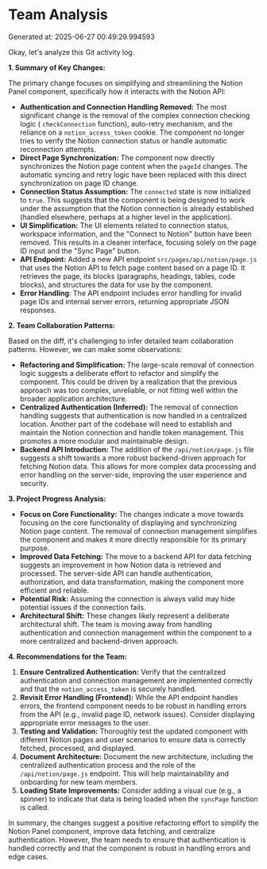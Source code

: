 # Team Analysis
Generated at: 2025-06-27 00:49:29.994593

Okay, let's analyze this Git activity log.

**1. Summary of Key Changes:**

The primary change focuses on simplifying and streamlining the Notion Panel component, specifically how it interacts with the Notion API:

*   **Authentication and Connection Handling Removed:** The most significant change is the removal of the complex connection checking logic ( `checkConnection` function), auto-retry mechanism, and the reliance on a `notion_access_token` cookie. The component no longer tries to verify the Notion connection status or handle automatic reconnection attempts.
*   **Direct Page Synchronization:** The component now directly synchronizes the Notion page content when the `pageId` changes. The automatic syncing and retry logic have been replaced with this direct synchronization on page ID change.
*   **Connection Status Assumption:** The `connected` state is now initialized to `true`. This suggests that the component is being designed to work under the assumption that the Notion connection is already established (handled elsewhere, perhaps at a higher level in the application).
*   **UI Simplification:** The UI elements related to connection status, workspace information, and the "Connect to Notion" button have been removed. This results in a cleaner interface, focusing solely on the page ID input and the "Sync Page" button.
*   **API Endpoint:** Added a new API endpoint `src/pages/api/notion/page.js` that uses the Notion API to fetch page content based on a page ID. It retrieves the page, its blocks (paragraphs, headings, tables, code blocks), and structures the data for use by the component.
*   **Error Handling**: The API endpoint includes error handling for invalid page IDs and internal server errors, returning appropriate JSON responses.

**2. Team Collaboration Patterns:**

Based on the diff, it's challenging to infer detailed team collaboration patterns. However, we can make some observations:

*   **Refactoring and Simplification:** The large-scale removal of connection logic suggests a deliberate effort to refactor and simplify the component.  This could be driven by a realization that the previous approach was too complex, unreliable, or not fitting well within the broader application architecture.
*   **Centralized Authentication (Inferred):** The removal of connection handling suggests that authentication is now handled in a centralized location. Another part of the codebase will need to establish and maintain the Notion connection and handle token management. This promotes a more modular and maintainable design.
*   **Backend API Introduction:** The addition of the `/api/notion/page.js` file suggests a shift towards a more robust backend-driven approach for fetching Notion data.  This allows for more complex data processing and error handling on the server-side, improving the user experience and security.

**3. Project Progress Analysis:**

*   **Focus on Core Functionality:** The changes indicate a move towards focusing on the core functionality of displaying and synchronizing Notion page content.  The removal of connection management simplifies the component and makes it more directly responsible for its primary purpose.
*   **Improved Data Fetching:**  The move to a backend API for data fetching suggests an improvement in how Notion data is retrieved and processed.  The server-side API can handle authentication, authorization, and data transformation, making the component more efficient and reliable.
*   **Potential Risk:** Assuming the connection is always valid may hide potential issues if the connection fails.
*   **Architectural Shift:** These changes likely represent a deliberate architectural shift.  The team is moving away from handling authentication and connection management within the component to a more centralized and backend-driven approach.

**4. Recommendations for the Team:**

1.  **Ensure Centralized Authentication:**  Verify that the centralized authentication and connection management are implemented correctly and that the `notion_access_token` is securely handled.
2.  **Revisit Error Handling (Frontend):** While the API endpoint handles errors, the frontend component needs to be robust in handling errors from the API (e.g., invalid page ID, network issues). Consider displaying appropriate error messages to the user.
3.  **Testing and Validation:** Thoroughly test the updated component with different Notion pages and user scenarios to ensure data is correctly fetched, processed, and displayed.
4.  **Document Architecture:**  Document the new architecture, including the centralized authentication process and the role of the `/api/notion/page.js` endpoint. This will help maintainability and onboarding for new team members.
5.  **Loading State Improvements:** Consider adding a visual cue (e.g., a spinner) to indicate that data is being loaded when the `syncPage` function is called.

In summary, the changes suggest a positive refactoring effort to simplify the Notion Panel component, improve data fetching, and centralize authentication. However, the team needs to ensure that authentication is handled correctly and that the component is robust in handling errors and edge cases.
